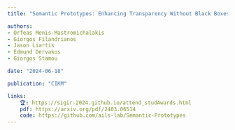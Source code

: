 ```yaml
---
title: "Semantic Prototypes: Enhancing Transparency Without Black Boxes"

authors:
- Orfeas Menis-Mastromichalakis
- Giorgos Filandrianos
- Jason Liartis
- Edmund Dervakos
- Giorgos Stamou

date: "2024-06-18"

publication: "CIKM"

links:
    🏆: https://sigir-2024.github.io/attend_studAwards.html
    pdf: https://arxiv.org/pdf/2403.06514
    code: https://github.com/ails-lab/Semantic-Prototypes
---
```

